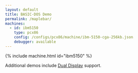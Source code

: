 ```yaml
---
layout: default
title: BASIC-DOS Demo
permalink: /maplebar/
machines:
  - id: ibm5150
    type: pcx86
    config: /configs/pcx86/machine/ibm-5150-cga-256kb.json
    debugger: available
---
```


{% include machine.html id="ibm5150" %}

Additional demos include [Dual Display](dual/) support.
